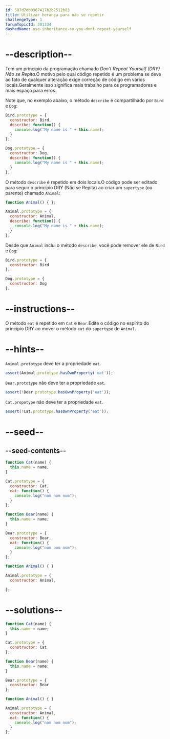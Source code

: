 ```yaml
---
id: 587d7db0367417b2b2512b83
title: Utilizar herança para não se repetir
challengeType: 1
forumTopicId: 301334
dashedName: use-inheritance-so-you-dont-repeat-yourself
---
```


# --description--

Tem um princípio da programação chamado <dfn>Don't Repeat Yourself (DRY) - Não se Repita</dfn>.O motivo pelo qual código repetido é um problema se deve ao fato de qualquer alteração exige correção de código em vários locais.Geralmente isso significa mais trabalho para os programadores e mais espaço para erros.

Note que, no exemplo abaixo, o método `describe` é compartilhado por `Bird` e `Dog`:

```js
Bird.prototype = {
  constructor: Bird,
  describe: function() {
    console.log("My name is " + this.name);
  }
};

Dog.prototype = {
  constructor: Dog,
  describe: function() {
    console.log("My name is " + this.name);
  }
};
```

O método `describe` é repetido em dois locais.O código pode ser editado para seguir o princípio DRY (Não se Repita) ao criar um `supertype` (ou parente) chamado `Animal`:

```js
function Animal() { };

Animal.prototype = {
  constructor: Animal, 
  describe: function() {
    console.log("My name is " + this.name);
  }
};
```

Desde que `Animal` inclui o método `describe`, você pode remover ele de `Bird` e `Dog`:

```js
Bird.prototype = {
  constructor: Bird
};

Dog.prototype = {
  constructor: Dog
};
```

# --instructions--

O método `eat` é repetido em `Cat` e `Bear`.Edite o código no espírito do princípio DRY ao mover o método `eat` do `supertype` de `Animal`.

# --hints--

`Animal.prototype` deve ter a propriedade `eat`.

```js
assert(Animal.prototype.hasOwnProperty('eat'));
```

`Bear.prototype` não deve ter a propriedade `eat`.

```js
assert(!Bear.prototype.hasOwnProperty('eat'));
```

`Cat.propotype` não deve ter a propriedade `eat`.

```js
assert(!Cat.prototype.hasOwnProperty('eat'));
```

# --seed--

## --seed-contents--

```js
function Cat(name) {
  this.name = name;
}

Cat.prototype = {
  constructor: Cat,
  eat: function() {
    console.log("nom nom nom");
  }
};

function Bear(name) {
  this.name = name;
}

Bear.prototype = {
  constructor: Bear,
  eat: function() {
    console.log("nom nom nom");
  }
};

function Animal() { }

Animal.prototype = {
  constructor: Animal,

};
```

# --solutions--

```js
function Cat(name) {
  this.name = name;
}

Cat.prototype = {
  constructor: Cat
};

function Bear(name) {
  this.name = name;
}

Bear.prototype = {
  constructor: Bear
};

function Animal() { }

Animal.prototype = {
  constructor: Animal,
  eat: function() {
    console.log("nom nom nom");
  }
};
```
